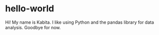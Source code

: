 # hello-world
Hi!
My name is Kabita.
I like using Python and the pandas library for data analysis.
Goodbye for now.
